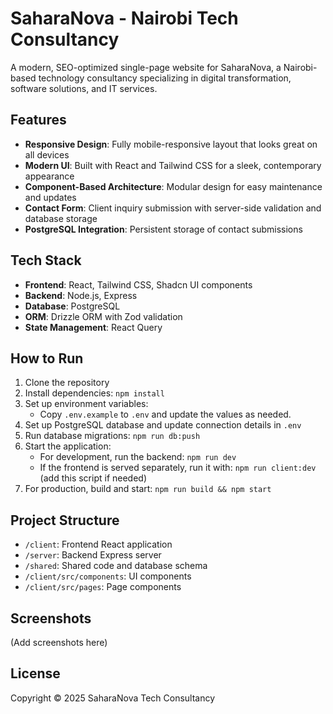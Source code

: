 # SaharaNova - Nairobi Tech Consultancy

A modern, SEO-optimized single-page website for SaharaNova, a Nairobi-based technology consultancy specializing in digital transformation, software solutions, and IT services.

## Features

- **Responsive Design**: Fully mobile-responsive layout that looks great on all devices
- **Modern UI**: Built with React and Tailwind CSS for a sleek, contemporary appearance
- **Component-Based Architecture**: Modular design for easy maintenance and updates
- **Contact Form**: Client inquiry submission with server-side validation and database storage
- **PostgreSQL Integration**: Persistent storage of contact submissions

## Tech Stack

- **Frontend**: React, Tailwind CSS, Shadcn UI components
- **Backend**: Node.js, Express
- **Database**: PostgreSQL
- **ORM**: Drizzle ORM with Zod validation
- **State Management**: React Query

## How to Run

1. Clone the repository
2. Install dependencies: `npm install`
3. Set up environment variables:
   - Copy `.env.example` to `.env` and update the values as needed.
4. Set up PostgreSQL database and update connection details in `.env`
5. Run database migrations: `npm run db:push`
6. Start the application:
   - For development, run the backend: `npm run dev`
   - If the frontend is served separately, run it with: `npm run client:dev` (add this script if needed)
7. For production, build and start: `npm run build && npm start`

## Project Structure

- `/client`: Frontend React application
- `/server`: Backend Express server
- `/shared`: Shared code and database schema
- `/client/src/components`: UI components
- `/client/src/pages`: Page components

## Screenshots

(Add screenshots here)

## License

Copyright © 2025 SaharaNova Tech Consultancy